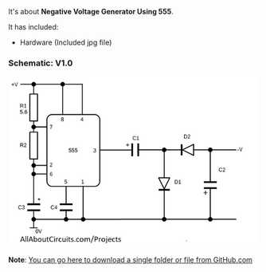 It's about **Negative Voltage Generator Using 555**.

It has included:
- Hardware (Included jpg file)

### Schematic: V1.0
![](Hardware/V1.0.jpg?raw=true)


**Note**: [You can go here to download a single folder or file from GitHub.com](https://minhaskamal.github.io/DownGit/#/home)
